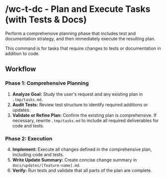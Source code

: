 # /wc-t-dc - Plan and Execute Tasks (with Tests & Docs)

Perform a comprehensive planning phase that includes test and documentation strategy, and then immediately execute the resulting plan.

This command is for tasks that require changes to tests or documentation in addition to code.

## Workflow

### Phase 1: Comprehensive Planning

1.  **Analyze Goal:** Study the user's request and any existing plan in `.tmp/tasks.md`.
2.  **Audit Tests:** Review test structure to identify required additions or updates.
3.  **Validate or Refine Plan:** Confirm the existing plan is comprehensive. If necessary, rewrite `.tmp/tasks.md` to include all required deliverables for code and tests.

### Phase 2: Execution

4.  **Implement:** Execute all changes defined in the comprehensive plan, including code and tests.
5.  **Write Update Summary:** Create concise change summary in `docs/updates/[feature-name].md`.
6.  **Verify:** Run tests and validate that all parts of the plan are complete.
